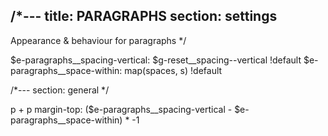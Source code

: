 /*---
title: PARAGRAPHS
section: settings
---
Appearance & behaviour for paragraphs
*/

$e-paragraphs__spacing-vertical: $g-reset__spacing--vertical !default
$e-paragraphs__space-within: map(spaces, s) !default

/*---
section: general
*/

p + p
  margin-top: ($e-paragraphs__spacing-vertical - $e-paragraphs__space-within) * -1
